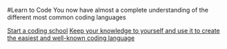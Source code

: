 #Learn to Code
You now have almost a complete understanding of the different most common coding languages 

[Start a coding school](coding-school.md)
[Keep your knowledge to yourself and use it to create the easiest and well-known coding language](knowledge.md)